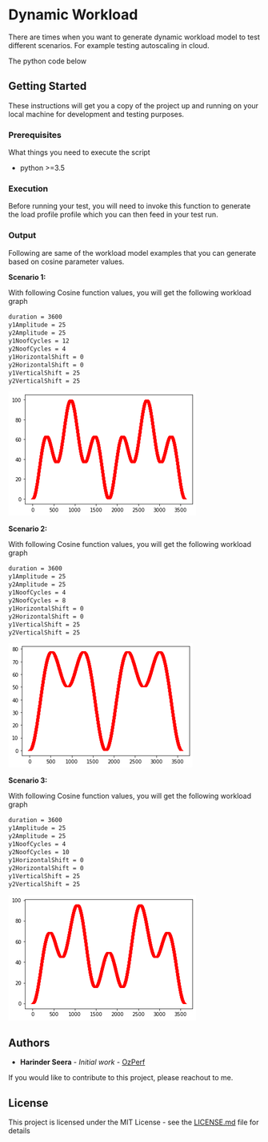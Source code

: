 # Dynamic Workload
There are times when you want to generate dynamic workload model to test different scenarios. For example testing autoscaling in cloud. 

The python code below  


## Getting Started

These instructions will get you a copy of the project up and running on your local machine for development and testing purposes.

### Prerequisites

What things you need to execute the script

* python >=3.5


### Execution

Before running your test, you will need to invoke this function to generate the load profile profile which you can then feed in your test run.

### Output
Following are same of the workload model examples that you can generate based on cosine parameter values.

**Scenario 1:**

With following Cosine function values, you will get the following workload graph
```
duration = 3600
y1Amplitude = 25
y2Amplitude = 25
y1NoofCycles = 12
y2NoofCycles = 4
y1HorizontalShift = 0
y2HorizontalShift = 0
y1VerticalShift = 25
y2VerticalShift = 25
```
![Alt text](/image/Image1.png?raw=true "Optional Title")


**Scenario 2:**

With following Cosine function values, you will get the following workload graph
```
duration = 3600
y1Amplitude = 25
y2Amplitude = 25
y1NoofCycles = 4
y2NoofCycles = 8
y1HorizontalShift = 0
y2HorizontalShift = 0
y1VerticalShift = 25
y2VerticalShift = 25
```
![Alt text](/image/Image2.png?raw=true "Optional Title")

**Scenario 3:**

With following Cosine function values, you will get the following workload graph
```
duration = 3600
y1Amplitude = 25
y2Amplitude = 25
y1NoofCycles = 4
y2NoofCycles = 10
y1HorizontalShift = 0
y2HorizontalShift = 0
y1VerticalShift = 25
y2VerticalShift = 25
```
![Alt text](/image/Image3.png?raw=true "Optional Title")


## Authors

* **Harinder Seera** - *Initial work* - [OzPerf](https://ozperf.com/)

If you would like to contribute to this project, please reachout to me.

## License

This project is licensed under the MIT License - see the [LICENSE.md](LICENSE.md) file for details
